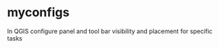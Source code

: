myconfigs
=========

In QGIS configure panel and tool bar visibility and placement for specific tasks
